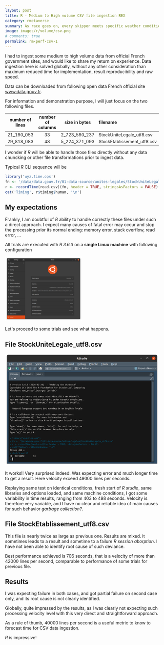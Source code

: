 ```yaml
---
layout: post
title: R - Medium to High volume CSV file ingestion REX
category: rmetaverse
summary: As race goes on, every skipper meets specific weather conditions. How would you compare their respective performance?
image: images/r/volume/csv.png
# comments: true
permalink: rm-perf-csv-1
---
```


<link rel="stylesheet" href="/assets/css/my-styles.css">

I had to ingest some medium to high volume data from official French government sites,
and would like to share my return on experience. Data ingestion here is 
solved globally, without any other consideration than
maximum reduced time for implementation, result reproducibility and raw speed. 

Data can be downloaded from following open data French official 
site <a href='https://www.data.gouv.fr/fr/datasets/base-sirene-des-entreprises-et-de-leurs-etablissements-siren-siret'>www.data.gouv.fr</a>. 

For information and demonstration purpose, I will just focus on 
the two following files. 

 number of lines | number of columns | size in bytes | filename
 :------------:|:----------------:|:----------------:|:------------------------
  21_190_053 | 33 | 2_723_590_237 | StockUniteLegale_utf8.csv
  29_818_083 | 48 | 5_224_371_093 | StockEtablissement_utf8.csv


I wonder if <cite class="itb">R</cite> will be able to handle
those files directly without any data chuncking or 
other file transformations prior to ingest data. 

Typical <cite class="itb">R</cite> CLI sequence will be

``` r
library('wyz.time.ops')
fn <- '/data/data.gouv.fr/01-data-source/unites-legales/StockUniteLegale_utf8.csv'
r <- recordTime(read.csv)(fn, header = TRUE, stringsAsFactors = FALSE)
cat('Timing', r$timing$human, '\n')
```

My expectations
-----------------

Frankly, I am doubtful of <cite class="itb">R</cite> ability to 
handle correctly these files under such a direct approach. I expect many 
causes of fatal error may occur and stop the processing
prior its normal ending: memory error, stack overflow, read error, ... 

All trials are executed with <cite class="itb">R 3.6.3</cite> on a
**single Linux machine** with following configuration

<img src='/images/r/volume/machine.png' width='50%'>

Let's proceed to some trials and see what happens. 


File StockUniteLegale_utf8.csv
-----------------

![](../images/r/volume/r-session.png)

It works!! Very surprised indeed. Was expecting error and much longer 
time to get a result. Here velocity exceed 49000 lines per seconds. 

Replaying same test on identical conditions, fresh start of 
<cite class="itb">R studio</cite>, same libraries and options loaded,
and same machine conditions, I got some variability in time results,
ranging from 403 to 498 seconds. Velocity is therefore very variable,
and I have no clear and reliable idea of main causes for such behavior 
<cite class="comment">garbage collection?</cite>. 

File StockEtablissement_utf8.csv
-----------------

This file is nearly twice as large as previous one. Results are mixed. 
It sometimes leads to a result and sometime to a failure 
<cite class="comment">R session aborption</cite>. I have not been able
to identify root cause of such deviance. 

Best performance achieved is 706 seconds, that is a velocity of more than
42000 lines per second, comparable to performance of some trials for previous 
file. 


Results
-----------------

I was expecting failure in both cases, and got partial failure on second case 
only, and its root cause is not clearly identified. 

Globally, quite impressed by the results, as I was clearly not expecting such 
processing velocity level with this very direct and straightforward approach. 

As a rule of thumb, 40000 lines per second is a useful metric to know to forecast
time for CSV data ingestion. 

<cite class="itb">R</cite> is impressive!

